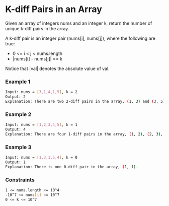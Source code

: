 # K-diff Pairs in an Array

Given an array of integers nums and an integer k, return the number of unique k-diff pairs in the array.

A k-diff pair is an integer pair (nums[i], nums[j]), where the following are true:

- 0 <= i < j < nums.length
- |nums[i] - nums[j]| == k

Notice that |val| denotes the absolute value of val.

### Example 1
```sh
Input: nums = [3,1,4,1,5], k = 2
Output: 2
Explanation: There are two 2-diff pairs in the array, (1, 3) and (3, 5). Although we have two 1s in the input, we should only return the number of unique pairs.
```

### Example 2
```sh
Input: nums = [1,2,3,4,5], k = 1
Output: 4
Explanation: There are four 1-diff pairs in the array, (1, 2), (2, 3), (3, 4) and (4, 5).
```

### Example 3
```sh
Input: nums = [1,3,1,5,4], k = 0
Output: 1
Explanation: There is one 0-diff pair in the array, (1, 1).
```

### Constraints
```sh
1 <= nums.length <= 10^4
-10^7 <= nums[i] <= 10^7
0 <= k <= 10^7
```
